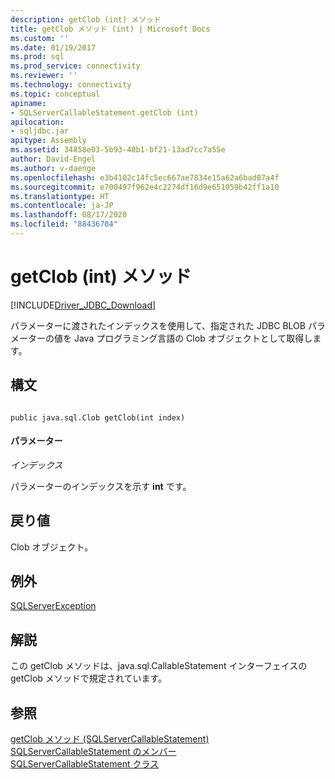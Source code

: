 ```yaml
---
description: getClob (int) メソッド
title: getClob メソッド (int) | Microsoft Docs
ms.custom: ''
ms.date: 01/19/2017
ms.prod: sql
ms.prod_service: connectivity
ms.reviewer: ''
ms.technology: connectivity
ms.topic: conceptual
apiname:
- SQLServerCallableStatement.getClob (int)
apilocation:
- sqljdbc.jar
apitype: Assembly
ms.assetid: 34858e03-5b93-40b1-bf21-13ad7cc7a55e
author: David-Engel
ms.author: v-daenge
ms.openlocfilehash: e3b4102c14fc5ec667ae7834e15a62a6bad07a4f
ms.sourcegitcommit: e700497f962e4c2274df16d9e651059b42ff1a10
ms.translationtype: HT
ms.contentlocale: ja-JP
ms.lasthandoff: 08/17/2020
ms.locfileid: "88436704"
---
```

# <a name="getclob-method-int"></a>getClob (int) メソッド
[!INCLUDE[Driver_JDBC_Download](../../../includes/driver_jdbc_download.md)]

  パラメーターに渡されたインデックスを使用して、指定された JDBC BLOB パラメーターの値を Java プログラミング言語の Clob オブジェクトとして取得します。  
  
## <a name="syntax"></a>構文  
  
```  
  
public java.sql.Clob getClob(int index)  
```  
  
#### <a name="parameters"></a>パラメーター  
 *インデックス*  
  
 パラメーターのインデックスを示す **int** です。  
  
## <a name="return-value"></a>戻り値  
 Clob オブジェクト。  
  
## <a name="exceptions"></a>例外  
 [SQLServerException](../../../connect/jdbc/reference/sqlserverexception-class.md)  
  
## <a name="remarks"></a>解説  
 この getClob メソッドは、java.sql.CallableStatement インターフェイスの getClob メソッドで規定されています。  
  
## <a name="see-also"></a>参照  
 [getClob メソッド &#40;SQLServerCallableStatement&#41;](../../../connect/jdbc/reference/getclob-method-sqlservercallablestatement.md)   
 [SQLServerCallableStatement のメンバー](../../../connect/jdbc/reference/sqlservercallablestatement-members.md)   
 [SQLServerCallableStatement クラス](../../../connect/jdbc/reference/sqlservercallablestatement-class.md)  
  
  
